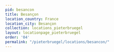 ```yaml
---
pid: besancon
title: Besançon
location_country: France
location_city: Besançon
collection: locations_pieterbruegel
layout: locationpage_pieterbruegel
order: '04'
permalink: "/pieterbruegel/locations/besancon/"
---
```


